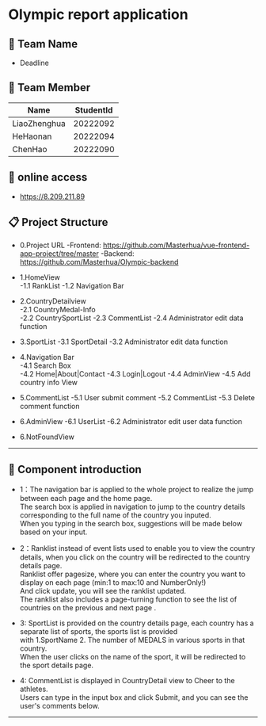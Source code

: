 #  Olympic report application

## 👥 Team Name
-   Deadline

## 👥 Team Member

| Name          | StudentId  |
|---------------|------------|
| LiaoZhenghua  | 20222092   |
| HeHaonan      | 20222094   |
| ChenHao       | 20222090   |


## 🚀 online access
-   https://8.209.211.89

## 📋 Project Structure
-   0.Project URL
        -Frontend: https://github.com/Masterhua/vue-frontend-app-project/tree/master
        -Backend:  https://github.com/Masterhua/Olympic-backend

-   1.HomeView  
        -1.1 RankList
        -1.2 Navigation Bar

-   2.CountryDetailview  
        -2.1 CountryMedal-Info  
        -2.2 CountrySportList
        -2.3 CommentList
        -2.4 Administrator edit data function

-   3.SportList 
        -3.1 SportDetail
        -3.2 Administrator edit data function


-   4.Navigation Bar  
        -4.1 Search Box  
        -4.2 Home|About|Contact
        -4.3 Login|Logout 
        -4.4 AdminView
        -4.5 Add country info View

-   5.CommentList
        -5.1 User submit comment
        -5.2 CommentList
        -5.3 Delete comment function

-   6.AdminView
        -6.1 UserList
        -6.2 Administrator edit user data function


-   6.NotFoundView


---    
## 🚀 Component introduction

-   1：The navigation bar is applied to the whole project to realize the jump between each page and the home page.  
        The search box is applied in navigation to jump to the country details corresponding to the full name of the country you inputed.  
        When you typing in the search box, suggestions will be made below based on your input.

        
-   2：Ranklist instead of event lists used to enable you to view the country details, when you click on the country will be redirected to the country details page.  
        Ranklist offer pagesize, where you can enter the country you want to display on each page (min:1 to max:10 and NumberOnly!)  
        And click update, you will see the ranklist updated.   
        The ranklist also includes a page-turning function to see the list of countries on the previous and next page .


-   3: SportList is provided on the country details page, each country has a separate list of sports, the sports list is provided   
        with 1.SportName 2. The number of MEDALS in various sports in that country.  
        When the user clicks on the name of the sport, it will be redirected to the sport details page.


-   4: CommentList is displayed in CountryDetail view to Cheer to the athletes.  
        Users can type in the input box and click Submit, and you can see the user's comments below.
---
